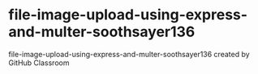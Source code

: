 # file-image-upload-using-express-and-multer-soothsayer136
file-image-upload-using-express-and-multer-soothsayer136 created by GitHub Classroom
